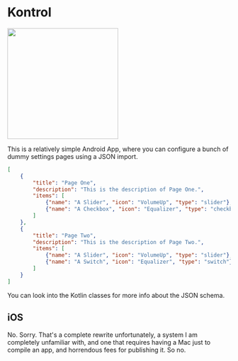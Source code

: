 # Kontrol

<p align="start">
    <a href="https://play.google.com/store/apps/details?id=de.theaninova.kontrol">
        <img src="https://cdn.rawgit.com/steverichey/google-play-badge-svg/master/img/en_get.svg" width="250px">
    </a>
</p>

This is a relatively simple Android App, where you can configure a bunch of dummy settings pages using a JSON import.

```json
[
    {
        "title": "Page One",
        "description": "This is the description of Page One.",
        "items": [
            {"name": "A Slider", "icon": "VolumeUp", "type": "slider"},
            {"name": "A Checkbox", "icon": "Equalizer", "type": "checkbox"}
        ]
    },
    {
        "title": "Page Two",
        "description": "This is the description of Page Two.",
        "items": [
            {"name": "A Slider", "icon": "VolumeUp", "type": "slider"},
            {"name": "A Switch", "icon": "Equalizer", "type": "switch"}
        ]
    }
]
```

You can look into the Kotlin classes for more info about the JSON schema.

## iOS

No. Sorry. That's a complete rewrite unfortunately, a system I am completely unfamiliar with, and one that requires having a Mac just to compile an app, and horrendous fees for publishing it. So no.
